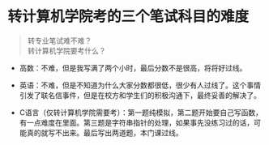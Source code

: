 # 转计算机学院考的三个笔试科目的难度

> 转专业笔试难不难？  
> 转计算机学院要考什么？  

- 高数：不难，但是我写满了两个小时，最后分数不是很高，将将好过线。

- 英语：不难，但是不知道为什么大家分数都很低，很少有人过线了。这个事情引发了联名信事件，但是在校方和学生们的积极沟通下，最终妥善的解决了。

- C语言（仅转计算机学院需要考）：第一题纯模拟，第二题开始要自己写函数，有一点难度在里面。第三题是字符串指针的处理，如果事先没练习过的话，可能真的就写不出来。最后写出两道题，本门课过线。
